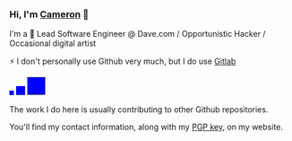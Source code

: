 
### Hi, I'm [Cameron](https://c.ruatta.com) :wave:

I'm a 🎱 Lead Software Engineer @ Dave.com / Opportunistic Hacker / Occasional digital artist

⚡ I don't personally use Github very much, but I do use [Gitlab](https://gitlab.com/cruatta)

<img src="test.svg" alt="Rectangle" height="8" width="8"> <img src="test.svg" alt="Rectangle" height="16" width="16"> <img src="test.svg" alt="Rectangle" height="32" width="32"> 


The work I do here is usually contributing to other Github repositories.

You'll find my contact information, along with my [PGP key](https://c.ruatta.com/cameron-ruatta.asc), on my website.

<!--
**cruatta/cruatta** is a ✨ _special_ ✨ repository because its `README.md` (this file) appears on your GitHub profile.

Here are some ideas to get you started:

- 🔭 I’m currently working on ...
- 🌱 I’m currently learning ...
- 👯 I’m looking to collaborate on ...
- 🤔 I’m looking for help with ...
- 💬 Ask me about ...
- 📫 How to reach me: ...
- 😄 Pronouns: ...
- Fun fact: ...
-->
